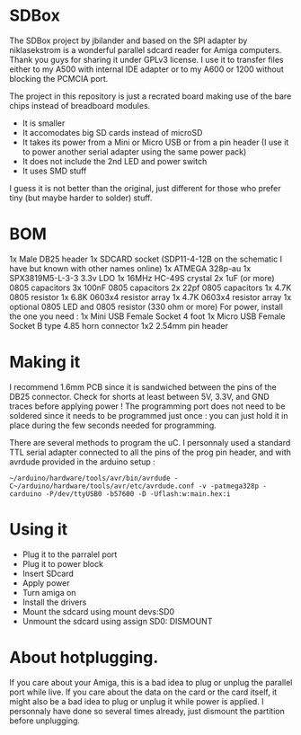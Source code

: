 # SDBox
The SDBox project by jbilander and based on the SPI adapter by niklasekstrom is a wonderful parallel sdcard reader for Amiga computers. Thank you guys for sharing it under GPLv3 license.
I use it to transfer files either to my A500 with internal IDE adapter or to my A600 or 1200 without blocking the PCMCIA port.

The project in this repository is just a recrated board making use of the bare chips instead of breadboard modules.
- It is smaller
- It accomodates big SD cards instead of microSD
- It takes its power from a Mini or Micro USB or from a pin header (I use it to power another serial adapter using the same power pack)
- It does not include the 2nd LED and power switch
- It uses SMD stuff

I guess it is not better than the original, just different for those who prefer tiny (but maybe harder to solder) stuff.

# BOM
1x Male DB25 header
1x SDCARD socket (SDP11-4-12B on the schematic I have but known with other names online)
1x ATMEGA 328p-au
1x SPX3819M5-L-3-3 3.3v LDO
1x 16MHz HC-49S crystal
2x 1uF (or more) 0805 capacitors
3x 100nF 0805 capacitors
2x 22pf 0805 capacitors
1x 4.7K 0805 resistor
1x 6.8K 0603x4 resistor array
1x 4.7K 0603x4 resistor array
1x optional 0805 LED and 0805 resistor (330 ohm or more)
For power, install the one you need :
1x Mini USB Female Socket 4 foot
1x Micro USB Female Socket B type 4.85 horn connector
1x2 2.54mm pin header

# Making it
I recommend 1.6mm PCB since it is sandwiched between the pins of the DB25 connector.
Check for shorts at least between 5V, 3.3V, and GND traces before applying power !
The programming port does not need to be soldered since it needs to be programmed just once : you can just hold it in place during the few seconds needed for programming.

There are several methods to program the uC. I personnaly used a standard TTL serial adapter connected to all the pins of the prog pin header, and with avrdude provided in the arduino setup :
```
~/arduino/hardware/tools/avr/bin/avrdude -C~/arduino/hardware/tools/avr/etc/avrdude.conf -v -patmega328p -carduino -P/dev/ttyUSB0 -b57600 -D -Uflash:w:main.hex:i
```

# Using it
- Plug it to the parralel port
- Plug it to power block
- Insert SDcard
- Apply power
- Turn amiga on
- Install the drivers
- Mount the sdcard using mount devs:SD0
- Unmount the sdcard using assign SD0: DISMOUNT

# About hotplugging.
If you care about your Amiga, this is a bad idea to plug or unplug the parallel port while live.
If you care about the data on the card or the card itself, it might also be a bad idea to plug or unplug it while power is applied. I personnaly have done so several times already, just dismount the partition before unplugging.
